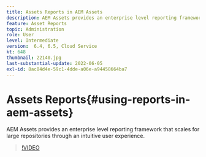 ```yaml
---
title: Assets Reports in AEM Assets
description: AEM Assets provides an enterprise level reporting framework that scales for large repositories through an intuitive user experience.
feature: Asset Reports
topic: Administration
role: User
level: Intermediate
version:  6.4, 6.5, Cloud Service
kt: 648
thumbnail: 22140.jpg
last-substantial-update: 2022-06-05
exl-id: 8ac84d4e-59c1-4dde-a06e-a94458664ba7
---
```

# Assets Reports{#using-reports-in-aem-assets}

AEM Assets provides an enterprise level reporting framework that scales for large repositories through an intuitive user experience.

>[!VIDEO](https://video.tv.adobe.com/v/22140?quality=12&learn=on)
